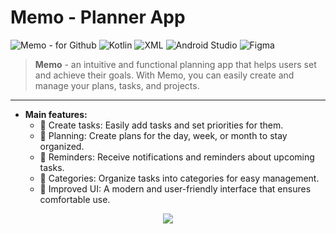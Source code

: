 # Memo - Planner App
![Memo - for Github](https://github.com/user-attachments/assets/35305ea6-6e5c-4a05-8ec6-094ace5503c1)
![Kotlin](https://img.shields.io/badge/-Kotlin-ffffff?style=flat&logo=kotlin)
![XML](https://img.shields.io/badge/-XML-ffffff?style=flat)
![Android Studio](https://img.shields.io/badge/-Android%20Studio-ffffff?style=flat&logo=android)
![Figma](https://img.shields.io/badge/-Figma-ffffff?style=flat&logo=figma)
> **Memo** - an intuitive and functional planning app that helps users set and achieve their goals. With Memo, you can easily create and manage your plans, tasks, and projects.
___

+ **Main features:**
    + :ledger: Create tasks: Easily add tasks and set priorities for them.
    + :memo: Planning: Create plans for the day, week, or month to stay organized.
    + :calendar: Reminders: Receive notifications and reminders about upcoming tasks.
    + :sunrise_over_mountains: Categories: Organize tasks into categories for easy management.
    + :art: Improved UI: A modern and user-friendly interface that ensures comfortable use.

<p align="center">
  <img src="![Memo - for Github](https://github.com/user-attachments/assets/35305ea6-6e5c-4a05-8ec6-094ace5503c1)"></p>
